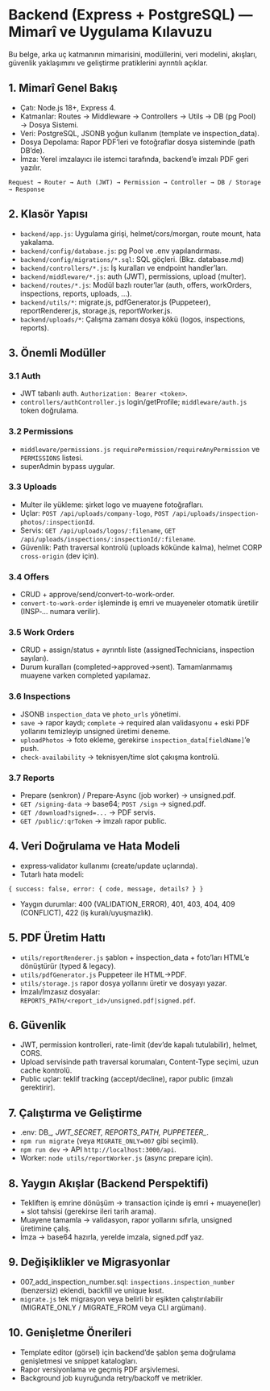 # Backend (Express + PostgreSQL) — Mimarî ve Uygulama Kılavuzu

Bu belge, arka uç katmanının mimarisini, modüllerini, veri modelini, akışları, güvenlik yaklaşımını ve geliştirme pratiklerini ayrıntılı açıklar.

## 1. Mimarî Genel Bakış
- Çatı: Node.js 18+, Express 4.
- Katmanlar: Routes → Middleware → Controllers → Utils → DB (pg Pool) → Dosya Sistemi.
- Veri: PostgreSQL, JSONB yoğun kullanım (template ve inspection_data).
- Dosya Depolama: Rapor PDF’leri ve fotoğraflar dosya sisteminde (path DB’de).
- İmza: Yerel imzalayıcı ile istemci tarafında, backend’e imzalı PDF geri yazılır.

```
Request → Router → Auth (JWT) → Permission → Controller → DB / Storage → Response
```

## 2. Klasör Yapısı
- `backend/app.js`: Uygulama girişi, helmet/cors/morgan, route mount, hata yakalama.
- `backend/config/database.js`: pg Pool ve .env yapılandırması.
- `backend/config/migrations/*.sql`: SQL göçleri. (Bkz. database.md)
- `backend/controllers/*.js`: İş kuralları ve endpoint handler’ları.
- `backend/middleware/*.js`: auth (JWT), permissions, upload (multer).
- `backend/routes/*.js`: Modül bazlı router’lar (auth, offers, workOrders, inspections, reports, uploads, ...).
- `backend/utils/*`: migrate.js, pdfGenerator.js (Puppeteer), reportRenderer.js, storage.js, reportWorker.js.
- `backend/uploads/*`: Çalışma zamanı dosya kökü (logos, inspections, reports).

## 3. Önemli Modüller

### 3.1 Auth
- JWT tabanlı auth. `Authorization: Bearer <token>`.
- `controllers/authController.js` login/getProfile; `middleware/auth.js` token doğrulama.

### 3.2 Permissions
- `middleware/permissions.js` `requirePermission/requireAnyPermission` ve `PERMISSIONS` listesi.
- superAdmin bypass uygular.

### 3.3 Uploads
- Multer ile yükleme: şirket logo ve muayene fotoğrafları.
- Uçlar: `POST /api/uploads/company-logo`, `POST /api/uploads/inspection-photos/:inspectionId`.
- Servis: `GET /api/uploads/logos/:filename`, `GET /api/uploads/inspections/:inspectionId/:filename`.
- Güvenlik: Path traversal kontrolü (uploads kökünde kalma), helmet CORP `cross-origin` (dev için).

### 3.4 Offers
- CRUD + approve/send/convert-to-work-order.
- `convert-to-work-order` işleminde iş emri ve muayeneler otomatik üretilir (INSP‑... numara verilir).

### 3.5 Work Orders
- CRUD + assign/status + ayrıntılı liste (assignedTechnicians, inspection sayıları).
- Durum kuralları (completed→approved→sent). Tamamlanmamış muayene varken completed yapılamaz.

### 3.6 Inspections
- JSONB `inspection_data` ve `photo_urls` yönetimi.
- `save` → rapor kaydı; `complete` → required alan validasyonu + eski PDF yollarını temizleyip unsigned üretimi deneme.
- `uploadPhotos` → foto ekleme, gerekirse `inspection_data[fieldName]`’e push.
- `check-availability` → teknisyen/time slot çakışma kontrolü.

### 3.7 Reports
- Prepare (senkron) / Prepare‑Async (job worker) → unsigned.pdf.
- `GET /signing-data` → base64; `POST /sign` → signed.pdf.
- `GET /download?signed=...` → PDF servis.
- `GET /public/:qrToken` → imzalı rapor public.

## 4. Veri Doğrulama ve Hata Modeli
- express‑validator kullanımı (create/update uçlarında).
- Tutarlı hata modeli:
```
{ success: false, error: { code, message, details? } }
```
- Yaygın durumlar: 400 (VALIDATION_ERROR), 401, 403, 404, 409 (CONFLICT), 422 (iş kuralı/uyuşmazlık).

## 5. PDF Üretim Hattı
- `utils/reportRenderer.js` şablon + inspection_data + foto’ları HTML’e dönüştürür (typed & legacy).
- `utils/pdfGenerator.js` Puppeteer ile HTML→PDF.
- `utils/storage.js` rapor dosya yollarını üretir ve dosyayı yazar.
- İmzalı/İmzasız dosyalar: `REPORTS_PATH/<report_id>/unsigned.pdf|signed.pdf`.

## 6. Güvenlik
- JWT, permission kontrolleri, rate-limit (dev’de kapalı tutulabilir), helmet, CORS.
- Upload servisinde path traversal korumaları, Content-Type seçimi, uzun cache kontrolü.
- Public uçlar: teklif tracking (accept/decline), rapor public (imzalı gerektirir).

## 7. Çalıştırma ve Geliştirme
- .env: DB_*, JWT_SECRET, REPORTS_PATH, PUPPETEER_*.
- `npm run migrate` (veya `MIGRATE_ONLY=007` gibi seçimli).
- `npm run dev` → API `http://localhost:3000/api`.
- Worker: `node utils/reportWorker.js` (async prepare için).

## 8. Yaygın Akışlar (Backend Perspektifi)
- Tekliften iş emrine dönüşüm → transaction içinde iş emri + muayene(ler) + slot tahsisi (gerekirse ileri tarih arama).
- Muayene tamamla → validasyon, rapor yollarını sıfırla, unsigned üretimine çalış.
- İmza → base64 hazırla, yerelde imzala, signed.pdf yaz.

## 9. Değişiklikler ve Migrasyonlar
- 007_add_inspection_number.sql: `inspections.inspection_number` (benzersiz) eklendi, backfill ve unique kısıt.
- `migrate.js` tek migrasyon veya belirli bir eşikten çalıştırılabilir (MIGRATE_ONLY / MIGRATE_FROM veya CLI argümanı).

## 10. Genişletme Önerileri
- Template editor (görsel) için backend’de şablon şema doğrulama genişletmesi ve snippet katalogları.
- Rapor versiyonlama ve geçmiş PDF arşivlemesi.
- Background job kuyruğunda retry/backoff ve metrikler.
